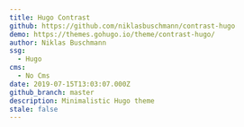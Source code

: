 ```yaml
---
title: Hugo Contrast
github: https://github.com/niklasbuschmann/contrast-hugo
demo: https://themes.gohugo.io/theme/contrast-hugo/
author: Niklas Buschmann
ssg:
  - Hugo
cms:
  - No Cms
date: 2019-07-15T13:03:07.000Z
github_branch: master
description: Minimalistic Hugo theme
stale: false
---
```

